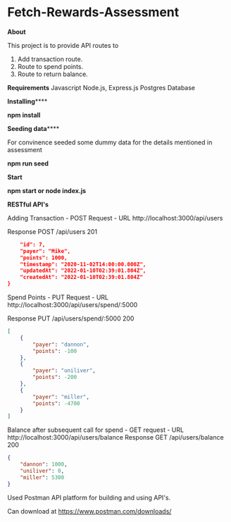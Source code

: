 # Fetch-Rewards-Assessment

**About**

This project is to provide API routes to 
1) Add transaction route.
2) Route to spend points.
3) Route to return balance.  

**Requirements**
Javascript
Node.js, Express.js
Postgres Database

**Installing******

**npm install**

**Seeding data******

For convinence seeded some dummy data for the details mentioned in assessment

**npm run seed**

**Start**

**npm start or node index.js**

**RESTful API's**

Adding Transaction -  POST Request  - URL  http://localhost:3000/api/users 

Response POST /api/users 201 
``` json {
    "id": 7,
    "payer": "Mike",
    "points": 1000,
    "timestamp": "2020-11-02T14:00:00.000Z",
    "updatedAt": "2022-01-10T02:39:01.804Z",
    "createdAt": "2022-01-10T02:39:01.804Z"
}
```
Spend Points -  PUT Request - URL  http://localhost:3000/api/users/spend/:5000 

Response PUT /api/users/spend/:5000 200 
``` json 
[
    {
        "payer": "dannon",
        "points": -100
    },
    {
        "payer": "uniliver",
        "points": -200
    },
    {
        "payer": "miller",
        "points": -4700
    }
]
```
Balance after subsequent call for spend - GET request -  URL  http://localhost:3000/api/users/balance 
Response GET /api/users/balance 200 

``` json 
{
    "dannon": 1000,
    "uniliver": 0,
    "miller": 5300
}
```
Used Postman API platform for building and using API's.

Can download at https://www.postman.com/downloads/
